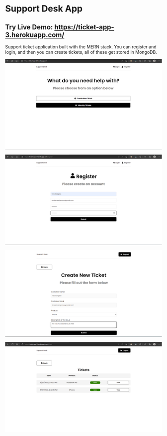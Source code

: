 # Support Desk App

## Try Live Demo: https://ticket-app-3.herokuapp.com/
Support ticket application built with the MERN stack. You can register and login, and then you can create tickets, all of these get stored in MongoDB. 

![alt text](https://github.com/taroserigano/React-Ticket-Service-App-2022/blob/main/screenshots/1.png)


![alt text](https://github.com/taroserigano/React-Ticket-Service-App-2022/blob/main/screenshots/2.png)

![alt text](https://github.com/taroserigano/React-Ticket-Service-App-2022/blob/main/screenshots/3.png)

![alt text](https://github.com/taroserigano/React-Ticket-Service-App-2022/blob/main/screenshots/4.png)


